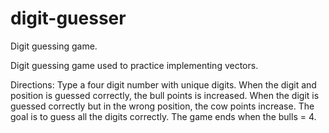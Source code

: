 # digit-guesser
Digit guessing game.

Digit guessing game used to practice implementing vectors. 

Directions: Type a four digit number with unique digits. When the digit and position is guessed correctly, the bull points is increased. 
When the digit is guessed correctly but in the wrong position, the cow points increase. The goal is to guess all the digits correctly.
The game ends when the bulls = 4.
